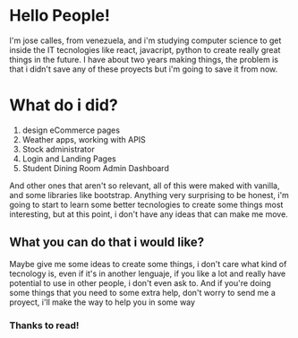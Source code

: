 <h1>Hello People!</h1>

I'm jose calles, from venezuela, and i'm studying computer science to get inside the IT tecnologies like react, javacript, python to create really great things in the future. I have about two years making things, the problem is that i didn't save any of these proyects but i'm going to save it from now.

# What do i did?

1. design eCommerce pages
2. Weather apps, working with APIS
3. Stock administrator
4. Login and Landing Pages
5. Student Dining Room Admin Dashboard

And other ones that aren't so relevant, all of this were maked with vanilla, and some libraries like bootstrap. Anything very surprising to be honest, i'm going to start to learn some better tecnologies to create some things most interesting, but at this point, i don't have any ideas that can make me move.

## What you can do that i would like?

Maybe give me some ideas to create some things, i don't care what kind of tecnology is, even if it's in another lenguaje, if you like a lot and really have potential to use in other people, i don't even ask to. And if you're doing some things that you need to some extra help, don't worry to send me a proyect, i'll make the way to help you in some way

### Thanks to read!
